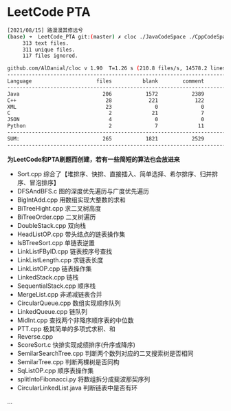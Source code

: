 # LeetCode PTA

```bash
[2021/08/15] 路漫漫其修远兮
(base) ➜  LeetCode_PTA git:(master) ✗ cloc ./JavaCodeSpace ./CppCodeSpace ./PythonCodeSpace
     313 text files.
     311 unique files.                                          
     117 files ignored.

github.com/AlDanial/cloc v 1.90  T=1.26 s (210.8 files/s, 14578.2 lines/s)
-------------------------------------------------------------------------------
Language                     files          blank        comment           code
-------------------------------------------------------------------------------
Java                           206           1572           2389          10698
C++                             28            221            122           2290
XML                             23              0              0            661
C                                2             21              7            185
JSON                             4              0              0             77
Python                           2              7             11             67
-------------------------------------------------------------------------------
SUM:                           265           1821           2529          13978
-------------------------------------------------------------------------------
```

**为LeetCode和PTA刷题而创建，若有一些简短的算法也会放进来**

- Sort.cpp  综合了【堆排序、快排、直接插入、简单选择、希尔排序、归并排序、冒泡排序】
- DFSAndBFS.c  图的深度优先遍历与广度优先遍历
- BigIntAdd.cpp 用数组实现大整数的求和
- BiTreeHight.cpp  求二叉树高度
- BiTreeOrder.cpp   二叉树遍历
- DoubleStack.cpp  双向栈
- HeadListOP.cpp   带头结点的链表操作集
- IsBTreeSort.cpp  单链表逆置
- LinkListFByID.cpp 链表按序号查找
- LinkListLength.cpp  求链表长度
- LinkListOP.cpp  链表操作集
- LinkedStack.cpp  链栈
- SequentialStack.cpp  顺序栈
- MergeList.cpp  非递减链表合并
- CircularQueue.cpp  数组实现顺序队列
- LinkedQueue.cpp  链队列
- MidInt.cpp 查找两个非降序顺序表的中位数
- PTT.cpp  极其简单的多项式求积、和
- Reverse.cpp  
- ScoreSort.c  快排实现成绩排序(升序或降序)
- SemilarSearchTree.cpp  判断两个数列对应的二叉搜索树是否相同
- SemilarTree.cpp  判断两棵树是否同构
- SqListOP.cpp   顺序表操作集
- splitIntoFibonacci.py 将数组拆分成斐波那契序列
- CircularLinkedList.java 判断链表中是否有环

...
